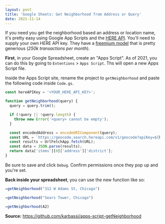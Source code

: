 ```yaml
---
layout: post
title: 'Google Sheets: Get Neighborhood from Address or Query'
date: 2021-11-14
---
```


If you need you get the neighborhood based an address or location name, it's pretty easy using Google App Scripts and the [HERE API](https://developer.here.com/documentation). You'll need to supply your own HERE API key. They have a [freemium model](https://developer.here.com/pricing) that is pretty generious (_250k transactions per month_).

**First**, in your Google Spreadsheet, create an "Apps Script". As of 2021, you can do this by going to `Extentions` > `Apps Script`. Ths will open a new Apps Script file.

Inside the Apps Script site, rename the project to `getNeighborhood` and paste the following code inside `Code.gs`.

```js
const hereAPIKey = '<YOUR_HERE_API_KEY>';

function getNeighborhood(query) {
  query = query.trim();

  if (!query || !query.length) {
    throw new Error('<query> cannot be empty');
  }

  const encodedAddress = encodeURIComponent(query);
  const URL = `https://geocode.search.hereapi.com/v1/geocode?apiKey=${hereAPIKey}&q=${encodedAddress}`;
  const results = UrlFetchApp.fetch(URL);
  const data = JSON.parse(results);
  return data['items'][0]['address']['district'];
}
```

Be sure to save and click `Debug`. Confirm permissions once they pop up and you're set.

**Back inside your spreadsheet**, you can use the new function like so:

```js
=getNeighborhood("312 W Adams St, Chicago")
```

```js
=getNeighborhood("Sears Tower, Chicago")
```

```js
=getNeighborhood(A2)
```

**Source:** <https://github.com/karbassi/apps-script-getNeighborhood>
